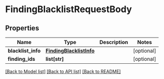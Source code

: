 # FindingBlacklistRequestBody

## Properties
Name | Type | Description | Notes
------------ | ------------- | ------------- | -------------
**blacklist_info** | [**FindingBlacklistInfo**](FindingBlacklistInfo.md) |  | [optional] 
**finding_ids** | **list[str]** |  | [optional] 

[[Back to Model list]](../README.md#documentation-for-models) [[Back to API list]](../README.md#documentation-for-api-endpoints) [[Back to README]](../README.md)


